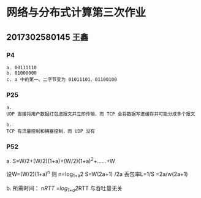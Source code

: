 # 网络与分布式计算第三次作业
## 2017302580145 王鑫

### P4
    a. 00111110
    b. 01000000
    c. a 中的第一、二字节变为 01011101、01100100

### P25
    a.
    UDP 直接将用户数据打包进报文并立即传输，而 TCP 会将数据写进缓存并可能分成多个报文

    b.
    TCP 有流量控制和拥塞控制，而 UDP 没有
 
### P52
  a. 
  S=W/2+(W/2)(1+a)+(W/2)(1+a)<sup>2</sup>+......+W

  设W=(W/2)(1+a)<sup>n</sup> 
  则 n=log<sub>1+a</sub>2
  S=W(2a+1) /2a
  丢包率L=1/S =2a/w(2a+1)

  b.
  所需时间： n*RTT =log<sub>1+a</sub>2*RTT 与吞吐量无关